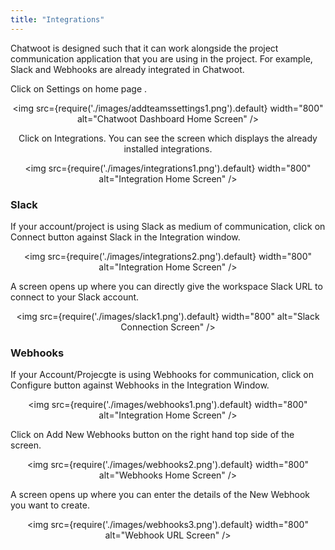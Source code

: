 ```yaml
---
title: "Integrations"
---
```


Chatwoot is designed such that it can work alongside the project communication application that you are using in the project. For example, Slack and Webhooks are already integrated in Chatwoot.

Click on Settings on home page .
<div align="center">

<img src={require('./images/addteamssettings1.png').default} width="800" alt="Chatwoot Dashboard Home Screen" />

</div>

<div align="center">

Click on Integrations. You can see the screen which displays the already installed integrations. 

<img src={require('./images/integrations1.png').default} width="800" alt="Integration Home Screen" />

</div>

### Slack

If your account/project is using Slack as medium of communication, click on Connect button against Slack in the Integration window.

<div align="center">

<img src={require('./images/integrations2.png').default} width="800" alt="Integration Home Screen" />

</div>

A screen opens up where you can directly give the workspace Slack URL to connect to your Slack account.

<div align="center">

<img src={require('./images/slack1.png').default} width="800" alt="Slack Connection Screen" />

</div>



### Webhooks

If your Account/Projecgte is using Webhooks for communication, click on Configure button against Webhooks in the Integration Window.


<div align="center">

<img src={require('./images/webhooks1.png').default} width="800" alt="Integration Home Screen" />

</div>

Click on Add New Webhooks button on the right hand top side of the screen.

<div align="center">

<img src={require('./images/webhooks2.png').default} width="800" alt="Webhooks Home Screen" />

</div>

A screen opens up where you can enter the details of the New Webhook you want to create. 


<div align="center">

<img src={require('./images/webhooks3.png').default} width="800" alt="Webhook URL Screen" />

</div>

